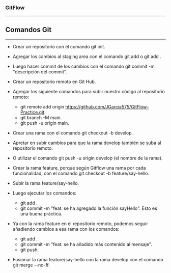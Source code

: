 ### GitFlow
-----------------------
## Comandos Git
-------------------
* Crear un repositorio con el comando git init.
* Agregar los cambios al staging area con el comando git add o git add . 
* Luego hacer commit de los cambios con el comando git commit -m "descripción del commit".
* Crear un repositorio remoto en Git Hub.
* Agregar los siguiente comandos para subir nuestro código al repositorio remoto:
    - git remote add origin https://github.com/JGarcia575/GitFlow-Practice.git.
    - git branch -M main.
    - git push -u origin main.
* Crear una rama con el comando git checkout -b develop.
* Apretar en subir cambios para que la rama develop también se suba al repositorio remoto. 
* O utilizar el comando git push -u origin develop (el nombre de la rama).
* Crear la rama feature, porque según Gitflow una rama por cada funcionalidad, con el comando
git checkout -b  feature/say-hello.
* Subir la rama feature/say-hello.
* Luego ejecutar los comandos: 
    - git add .
    - git commit -m "feat: se ha agregado la función  sayHello". Esto es una buena práctica.  

* Ya con la rama feature en el repositorio remoto, podemos seguir añadiendo cambios a esa rama con los comandos:
    - git add .
    - git commit -m "feat: se ha añadido más contenido al mensaje".
    - git push.
* Fusionar la rama feature/say-hello con la rama develop con el comando git merge --no-ff.
